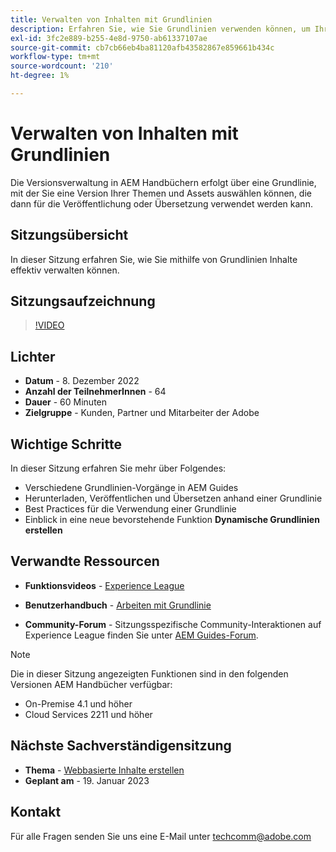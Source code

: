 ```yaml
---
title: Verwalten von Inhalten mit Grundlinien
description: Erfahren Sie, wie Sie Grundlinien verwenden können, um Ihre Inhalte effektiv zu verwalten.
exl-id: 3fc2e889-b255-4e8d-9750-ab61337107ae
source-git-commit: cb7cb66eb4ba81120afb43582867e859661b434c
workflow-type: tm+mt
source-wordcount: '210'
ht-degree: 1%

---
```


# Verwalten von Inhalten mit Grundlinien

Die Versionsverwaltung in AEM Handbüchern erfolgt über eine Grundlinie, mit der Sie eine Version Ihrer Themen und Assets auswählen können, die dann für die Veröffentlichung oder Übersetzung verwendet werden kann.

## Sitzungsübersicht

In dieser Sitzung erfahren Sie, wie Sie mithilfe von Grundlinien Inhalte effektiv verwalten können.

## Sitzungsaufzeichnung

>[!VIDEO](https://video.tv.adobe.com/v/3414172/version-management-release-management-baseline?quality=12&learn=on)

## Lichter

- **Datum** - 8. Dezember 2022
- **Anzahl der TeilnehmerInnen** - 64
- **Dauer** - 60 Minuten
- **Zielgruppe** - Kunden, Partner und Mitarbeiter der Adobe

## Wichtige Schritte

In dieser Sitzung erfahren Sie mehr über Folgendes:
- Verschiedene Grundlinien-Vorgänge in AEM Guides
- Herunterladen, Veröffentlichen und Übersetzen anhand einer Grundlinie
- Best Practices für die Verwendung einer Grundlinie
- Einblick in eine neue bevorstehende Funktion **Dynamische Grundlinien erstellen**

## Verwandte Ressourcen

- **Funktionsvideos** -  [Experience League](https://experienceleague.adobe.com/docs/experience-manager-guides-learn/videos/advanced-user-guide/overview.html?lang=en)

- **Benutzerhandbuch** - [Arbeiten mit Grundlinie](https://help.adobe.com/en_US/xml-documentation-for-adobe-experience-manager/index.html#t=DXML-master-map%2Fgenerate-output-use-baseline-for-publishing.html)

- **Community-Forum** - Sitzungsspezifische Community-Interaktionen auf Experience League finden Sie unter [AEM Guides-Forum](https://experienceleaguecommunities.adobe.com/t5/experience-manager-guides/bd-p/xml-documentation-discussions).

>[!NOTE]
>
>Die in dieser Sitzung angezeigten Funktionen sind in den folgenden Versionen AEM Handbücher verfügbar:
> - On-Premise 4.1 und höher
> - Cloud Services 2211 und höher


## Nächste Sachverständigensitzung

- **Thema** - [Webbasierte Inhalte erstellen](webbased-authoring-jan2023.md)
- **Geplant am** - 19. Januar 2023

## Kontakt

Für alle Fragen senden Sie uns eine E-Mail unter <techcomm@adobe.com>
